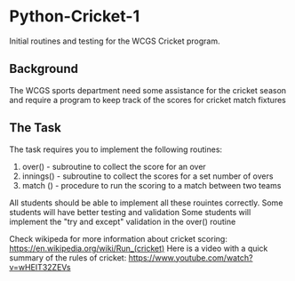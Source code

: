 # Python-Cricket-1
Initial routines and testing for the WCGS Cricket program.

Background
----------

The WCGS sports department need some assistance for the cricket season and require a program 
to keep track of the scores for cricket match fixtures

The Task
--------

The task requires you to implement the following routines:
1) over() - subroutine to collect the score for an over
2) innings() - subroutine to collect the scores for a set number of overs
3) match () - procedure to run the scoring to a match between two teams

All students should be able to implement all these rouintes correctly.
Some students will have better testing and validation
Some students will implement the "try and except" validation in the over() routine

Check wikipeda for more information about cricket scoring: https://en.wikipedia.org/wiki/Run_(cricket)
Here is a video with a quick summary of the rules of cricket: https://www.youtube.com/watch?v=wHEIT32ZEVs
